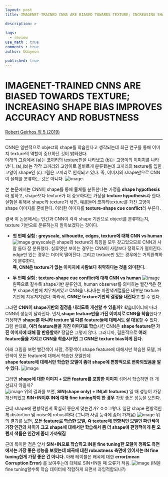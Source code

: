```yaml
---
layout: post
title: IMAGENET-TRAINED CNNS ARE BIASED TOWARDS TEXTURE; INCREASING SHAPE BIAS IMPROVES ACCURACY AND ROBUSTNESS

description: >
  
tags:
  - review
use_math : true
comments : true
author: Udayeon

published: true
---
```


# IMAGENET-TRAINED CNNS ARE BIASED TOWARDS TEXTURE; INCREASING SHAPE BIAS IMPROVES ACCURACY AND ROBUSTNESS
[Robert Geirhos 외 5 (2019)](https://storage.googleapis.com/pub-tools-public-publication-data/pdf/41457.pdf)
* * *
CNN은 일반적으로 object의 shape를 학습한다고 생각되는데 최근 연구를 통해 이미지 texture의 역할이 중요하단 것이 밝혀졌다.  
아래의 그림에서 (a)는 코끼리의 texture만을 나타냈고 (b)는 고양이의 이미지를 나타냈다. (a),(b)는 각각 코끼리와 고양이로 올바르게 분류했는데
코끼리의 texture를 입힌 고양이 shape인 (c)그림은 코끼리로 인식되고 있다. 즉, 이미지의 shape만으로 CNN이 물체를 분류하는 것은 아니다. 
![image](https://user-images.githubusercontent.com/69246778/148009465-5a9b99cc-047b-4e32-a82a-eb73c7cd3602.png)
   
본 논문에서는 CNN이 shape를 통해 물체를 분류한다는 가정을 **shape hypothesis**라 칭하고, shape보다 texture가 더 중요하다는 가정을 
**texture hypothesis**라 한다. 실험을 위해서 shape와 texture가 섞인, 예를들어 코끼리texture를 가진 고양이shape 이미지를 준비한다. 이러한 이미지를 
**texture-shape cue conflict**라 부른다. 
   
결국 이 논문에서는 인간과 CNN이 각각 shape 기반으로 object를 분류하는지, texture 기반으로 분류하는지 알아보겠다는 것이다.   

* **첫 번째 실험 :  greyscale, silhouette, edges, texture에 대해 CNN vs human**
![image](https://user-images.githubusercontent.com/69246778/148011336-cc6607a7-c339-403c-9a11-f7aa74933ed7.png)
greyscale은 shape와 texture의 특징을 모두 갖고있으므로 CNN과 사람 둘다 잘 분류했다. 실루엣만 보이는 경우는 CNN이 사람보다 정확도가 떨어진다.
edge만 있는 경우는 더더욱 떨어진다. 그리고 texture만 있는 경우에는 거의완벽하게 분류한다.    
**즉, CNN은 texture가 없는 이미지에 사람보다 취약하다는 것을 의미한다.**

* **두 번째 실험 : texture-shape cue conflict에 대해 CNN vs human**
![image](https://user-images.githubusercontent.com/69246778/148011738-df8f09b1-f867-470a-a091-07f7429dfea4.png)
왼쪽으로 갈수록 shape기반 분류인데, human observer를 의미하는 빨간색은 전부 shape기반에 치우쳐져있고 CNN을 나타내는 파란색계열들은 대부분 
texture기반에 치우쳐져있다. 따라서, **CNN은 texture기반의 결정을 내린다**고 할 수 있다.

그러면 **CNN이 shape기반의 결정을 내리도록 개선할 수 있을까?**
학습데이터에 따라 CNN의 성능이 달라진다. 먼저,**shape feature만을 가진 이미지로 CNN을 학습**한다고 가정하면 **shape뿐 아니라 texture 및 다른 
feature들에 대해서도 잘 대응**할 수 있다. 그럼 반대로, **여러 feature들을 가진 이미지로 학습**시킨 CNN은 
**shape feature만 가진 이미지에 대해 잘 반응할까?** 정답은 그렇지 않다. 
그러니까, 결론적으로 **여러 feature들을 가지고 CNN을 학습시키면 그 CNN은 texture bias하게 된다.**
   
아래 그림을 보면 빨간색이 사람, 주황색이 shape feature에 대해서만 학습한 모델, 파란색이 모든 feature에 대해서 학습한 모델인데   
**shape feature에 대해서만 학습한 모델이 좀더 shape에 편향적으로 변화되었음을 알 수 있다.**
![image](https://user-images.githubusercontent.com/69246778/148012892-e6b8d0f0-bc48-492d-a8b9-6ae4192949fd.png)
   
그러면 **shape에 대한 이미지 + 모든 feature를 포함한 이미지** 섞어서 학습하면 더 개선되지 않을까?   
![image](https://user-images.githubusercontent.com/69246778/148013123-00ab3072-6e48-4346-89da-c7dec3cf65d7.png)
위의 결과를 보면, **SIN(shape only) + IN(all features)** 일 때 성능이 가장 개선되었고 **SIN+IN이후 IN에 대해 fine tuning까지 한 경우**
가장 좋은 성능을 보인다.   
   
근데 shape에 편향적인게 확실히 좋은게 맞는건가? ㅇㅇ그렇다. 일단 shape 편향적인게 distortion 및 noise에 robust하다.(그니까 사람 능력에 좀더 가까움)
![image](https://user-images.githubusercontent.com/69246778/148013460-e2e38abe-9776-4f90-bf8d-34710e9e384b.png)
위의 결과를 보면, **모든 feature로 학습한 모델, 즉 texture에 편향적인 모델인 파란색이 가장 인간과 차이가 크고 shape에 대해서만 학습해서 
좀 더 shape에 편향적이게 된 오렌지 색들은 인간에 좀더 가까워짐**
   
근데 특이한 점은 앞서 **SIN+IN으로 학습하고 IN을 fine tuning한 모델이 정확도 측면에서는 가장 좋은 성능을 보였는데 왜곡에 대한 robustness
측면에 있어서는 IN fine tuning한게 가장 좋은 건 아니다.** 아래 테이블은 왜곡에 대한 **error(mean Corruption Error)** 를 보여주는데 
대체로 SIN+IN일 때 오류가 적음.
![image](https://user-images.githubusercontent.com/69246778/148014041-d8736ce6-985d-4a21-a32c-75100a9aa33a.png)
(IN을 fine tuning할수록 학습 데이터에 적합하게 되면서 과잉적합되나?)


